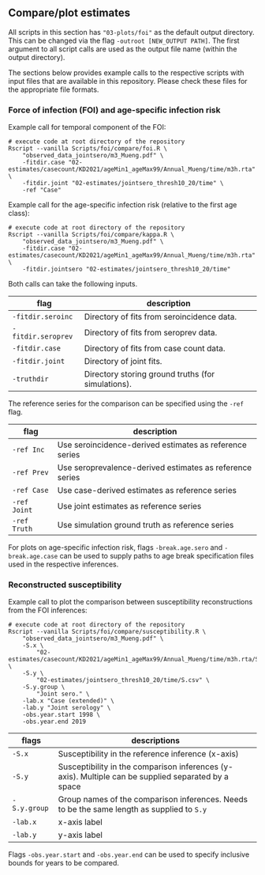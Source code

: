 
## Compare/plot estimates

All scripts in this section has `"03-plots/foi"` as the default output directory.
This can be changed via the flag `-outroot [NEW_OUTPUT PATH]`.
The first argument to all script calls are used as the output file name (within the output directory).

The sections below provides example calls to the respective scripts with input files that are available in this repository.
Please check these files for the appropriate file formats.


### Force of infection (FOI) and age-specific infection risk

Example call for temporal component of the FOI:

    # execute code at root directory of the repository
    Rscript --vanilla Scripts/foi/compare/foi.R \
        "observed_data_jointsero/m3_Mueng.pdf" \
        -fitdir.case "02-estimates/casecount/KD2021/ageMin1_ageMax99/Annual_Mueng/time/m3h.rta" \
        -fitdir.joint "02-estimates/jointsero_thresh10_20/time" \
        -ref "Case"

Example call for the age-specific infection risk (relative to the first age class):

    # execute code at root directory of the repository
    Rscript --vanilla Scripts/foi/compare/kappa.R \
        "observed_data_jointsero/m3_Mueng.pdf" \
        -fitdir.case "02-estimates/casecount/KD2021/ageMin1_ageMax99/Annual_Mueng/time/m3h.rta" \
        -fitdir.jointsero "02-estimates/jointsero_thresh10_20/time"


Both calls can take the following inputs.

|flag              |description                                        |
|------------------|---------------------------------------------------|
|`-fitdir.seroinc` | Directory of fits from seroincidence data.        |
|`-fitdir.seroprev`| Directory of fits from seroprev data.             |
|`-fitdir.case`    | Directory of fits from case count data.           |
|`-fitdir.joint`   | Directory of joint fits.                          |
|`-truthdir`       | Directory storing ground truths (for simulations).|

The reference series for the comparison can be specified using the `-ref` flag.

|flag        |description                                              |
|------------|---------------------------------------------------------|
|`-ref Inc`  | Use seroincidence-derived estimates as reference series |
|`-ref Prev` | Use seroprevalence-derived estimates as reference series|
|`-ref Case` | Use case-derived estimates as reference series          |
|`-ref Joint`| Use joint estimates as reference series                 |
|`-ref Truth`| Use simulation ground truth as reference series         |

For plots on age-specific infection risk, flags `-break.age.sero` and `-break.age.case` can be used to supply paths to
age break specification files used in the respective inferences.



### Reconstructed susceptibility

Example call to plot the comparison between susceptibility reconstructions from the FOI inferences:

    # execute code at root directory of the repository
    Rscript --vanilla Scripts/foi/compare/susceptibility.R \
        "observed_data_jointsero/m3_Mueng.pdf" \
        -S.x \
            "02-estimates/casecount/KD2021/ageMin1_ageMax99/Annual_Mueng/time/m3h.rta/S.csv" \
        -S.y \
            "02-estimates/jointsero_thresh10_20/time/S.csv" \
        -S.y.group \
            "Joint sero." \
        -lab.x "Case (extended)" \
        -lab.y "Joint serology" \
        -obs.year.start 1998 \
        -obs.year.end 2019

|flags       |descriptions                                           |
|------------|-------------------------------------------------------|
|`-S.x`      | Susceptibility in the reference inference (x-axis)    |
|`-S.y`      | Susceptibility in the comparison inferences (y-axis). Multiple can be supplied separated by a space|
|`-S.y.group`| Group names of the comparison inferences. Needs to be the same length as supplied to `S.y`|
|`-lab.x`    | x-axis label                                          |
|`-lab.y`    | y-axis label                                          |

Flags `-obs.year.start` and `-obs.year.end` can be used to specify inclusive bounds for years to be compared.
